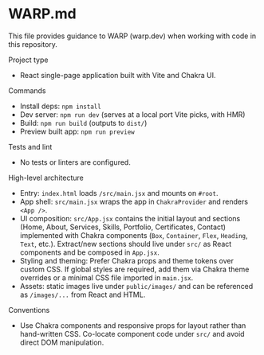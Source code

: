 # WARP.md

This file provides guidance to WARP (warp.dev) when working with code in this repository.

Project type
- React single-page application built with Vite and Chakra UI.

Commands
- Install deps: `npm install`
- Dev server: `npm run dev` (serves at a local port Vite picks, with HMR)
- Build: `npm run build` (outputs to `dist/`)
- Preview built app: `npm run preview`

Tests and lint
- No tests or linters are configured.

High-level architecture
- Entry: `index.html` loads `/src/main.jsx` and mounts on `#root`.
- App shell: `src/main.jsx` wraps the app in `ChakraProvider` and renders `<App />`.
- UI composition: `src/App.jsx` contains the initial layout and sections (Home, About, Services, Skills, Portfolio, Certificates, Contact) implemented with Chakra components (`Box`, `Container`, `Flex`, `Heading`, `Text`, etc.). Extract/new sections should live under `src/` as React components and be composed in `App.jsx`.
- Styling and theming: Prefer Chakra props and theme tokens over custom CSS. If global styles are required, add them via Chakra theme overrides or a minimal CSS file imported in `main.jsx`.
- Assets: static images live under `public/images/` and can be referenced as `/images/...` from React and HTML.

Conventions
- Use Chakra components and responsive props for layout rather than hand-written CSS. Co-locate component code under `src/` and avoid direct DOM manipulation.
